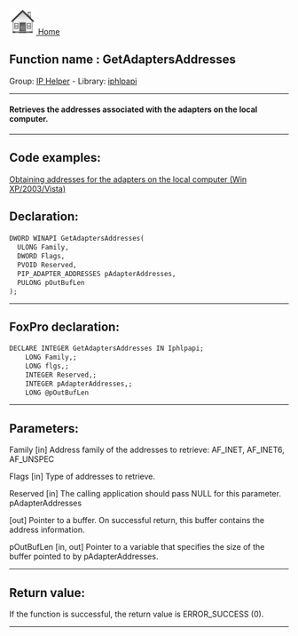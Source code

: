 [<img src="../../images/home.png"> Home ](https://github.com/VFPX/Win32API)  

## Function name : GetAdaptersAddresses
Group: [IP Helper](../../functions_group.md#IP_Helper)  -  Library: [iphlpapi](../../Libraries.md#iphlpapi)  
***  


#### Retrieves the addresses associated with the adapters on the local computer.
***  


## Code examples:
[Obtaining addresses for the adapters on the local computer (Win XP/2003/Vista)](../../samples/sample_506.md)  

## Declaration:
```foxpro  
DWORD WINAPI GetAdaptersAddresses(
  ULONG Family,
  DWORD Flags,
  PVOID Reserved,
  PIP_ADAPTER_ADDRESSES pAdapterAddresses,
  PULONG pOutBufLen
);  
```  
***  


## FoxPro declaration:
```foxpro  
DECLARE INTEGER GetAdaptersAddresses IN Iphlpapi;
	LONG Family,;
	LONG flgs,;
	INTEGER Reserved,;
	INTEGER pAdapterAddresses,;
	LONG @pOutBufLen  
```  
***  


## Parameters:
Family 
[in] Address family of the addresses to retrieve: AF_INET, AF_INET6, AF_UNSPEC

Flags 
[in] Type of addresses to retrieve.

Reserved 
[in] The calling application should pass NULL for this parameter. 
pAdapterAddresses 

[out] Pointer to a buffer. On successful return, this buffer contains the address information. 

pOutBufLen 
[in, out] Pointer to a variable that specifies the size of the buffer pointed to by pAdapterAddresses.  
***  


## Return value:
If the function is successful, the return value is ERROR_SUCCESS (0).  
***  

